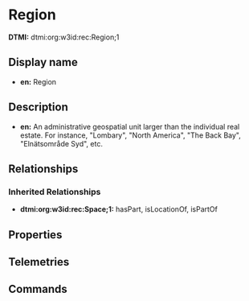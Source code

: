 # Region
**DTMI:** dtmi:org:w3id:rec:Region;1
## Display name
- **en:** Region
## Description
- **en:** An administrative geospatial unit larger than the individual real estate. For instance, "Lombary", "North America", "The Back Bay", "Elnätsområde Syd", etc.
## Relationships
### Inherited Relationships
* **dtmi:org:w3id:rec:Space;1:** hasPart, isLocationOf, isPartOf
## Properties
## Telemetries
## Commands

